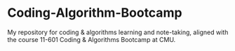# Coding-Algorithm-Bootcamp
My repository for coding &amp; algorithms learning and note-taking, aligned with the course 11-601 Coding &amp; Algorithms Bootcamp at CMU.
